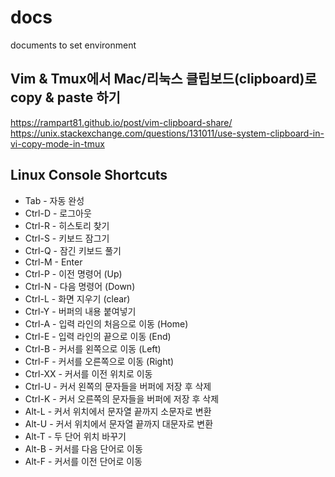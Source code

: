 # docs
documents to set environment

## Vim & Tmux에서 Mac/리눅스 클립보드(clipboard)로 copy & paste 하기
https://rampart81.github.io/post/vim-clipboard-share/
https://unix.stackexchange.com/questions/131011/use-system-clipboard-in-vi-copy-mode-in-tmux

## Linux Console Shortcuts
- Tab - 자동 완성
- Ctrl-D - 로그아웃
- Ctrl-R - 히스토리 찾기
- Ctrl-S - 키보드 잠그기
- Ctrl-Q - 잠긴 키보드 풀기
- Ctrl-M - Enter
- Ctrl-P - 이전 명령어 (Up)
- Ctrl-N - 다음 명령어 (Down)
- Ctrl-L - 화면 지우기 (clear)
- Ctrl-Y - 버퍼의 내용 붙여넣기
- Ctrl-A - 입력 라인의 처음으로 이동 (Home)
- Ctrl-E - 입력 라인의 끝으로 이동 (End)
- Ctrl-B - 커서를 왼쪽으로 이동 (Left)
- Ctrl-F - 커서를 오른쪽으로 이동 (Right)
- Ctrl-XX - 커서를 이전 위치로 이동
- Ctrl-U - 커서 왼쪽의 문자들을 버퍼에 저장 후 삭제
- Ctrl-K - 커서 오른쪽의 문자들을 버퍼에 저장 후 삭제
- Alt-L - 커서 위치에서 문자열 끝까지 소문자로 변환
- Alt-U - 커서 위치에서 문자열 끝까지 대문자로 변환
- Alt-T - 두 단어 위치 바꾸기
- Alt-B - 커서를 다음 단어로 이동
- Alt-F - 커서를 이전 단어로 이동
